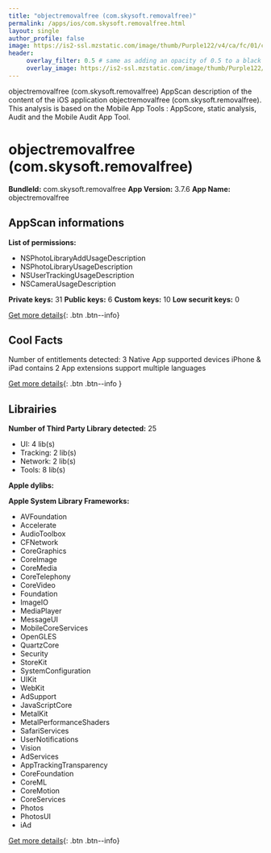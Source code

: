 ```yaml
---
title: "objectremovalfree (com.skysoft.removalfree)"
permalink: /apps/ios/com.skysoft.removalfree.html
layout: single
author_profile: false
image: https://is2-ssl.mzstatic.com/image/thumb/Purple122/v4/ca/fc/01/cafc014b-4f23-be16-9c89-271ea746acdc/AppIcon_U52a0_U5927-1x_U007emarketing-0-7-0-sRGB-85-220.png/512x512bb.jpg
header: 
     overlay_filter: 0.5 # same as adding an opacity of 0.5 to a black background
     overlay_image: https://is2-ssl.mzstatic.com/image/thumb/Purple122/v4/ca/fc/01/cafc014b-4f23-be16-9c89-271ea746acdc/AppIcon_U52a0_U5927-1x_U007emarketing-0-7-0-sRGB-85-220.png/512x512bb.jpg
---
```

objectremovalfree (com.skysoft.removalfree) AppScan description of the content of the iOS application objectremovalfree (com.skysoft.removalfree). This analysis is based on the Mobile App Tools : AppScore, static analysis, Audit and the Mobile Audit App Tool.

# objectremovalfree (com.skysoft.removalfree)

**BundleId:** com.skysoft.removalfree
**App Version:** 3.7.6
**App Name:** objectremovalfree


## AppScan informations 

**List of permissions:** 
- NSPhotoLibraryAddUsageDescription
- NSPhotoLibraryUsageDescription
- NSUserTrackingUsageDescription
- NSCameraUsageDescription
  
  
**Private keys:** 31
**Public keys:** 6
**Custom keys:** 10
**Low securit keys:** 0
  
[Get more details](/pricing.html){: .btn .btn--info}

## Cool Facts

Number of entitlements detected: 3
Native App
supported devices iPhone & iPad
contains 2 App extensions
support multiple languages
  
[Get more details](/pricing.html){: .btn .btn--info }

## Librairies 
**Number of Third Party Library detected:** 25
- UI: 4 lib(s)
- Tracking: 2 lib(s)
- Network: 2 lib(s)
- Tools: 8 lib(s)


**Apple dylibs:**


**Apple System Library Frameworks:**
- AVFoundation
- Accelerate
- AudioToolbox
- CFNetwork
- CoreGraphics
- CoreImage
- CoreMedia
- CoreTelephony
- CoreVideo
- Foundation
- ImageIO
- MediaPlayer
- MessageUI
- MobileCoreServices
- OpenGLES
- QuartzCore
- Security
- StoreKit
- SystemConfiguration
- UIKit
- WebKit
- AdSupport
- JavaScriptCore
- MetalKit
- MetalPerformanceShaders
- SafariServices
- UserNotifications
- Vision
- AdServices
- AppTrackingTransparency
- CoreFoundation
- CoreML
- CoreMotion
- CoreServices
- Photos
- PhotosUI
- iAd


  
[Get more details](/pricing.html){: .btn .btn--info}

